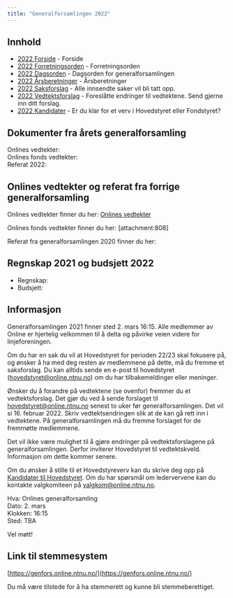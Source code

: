 ```yaml
---
title: "Generalforsamlingen 2022"
---
```


## Innhold
* [2022 Forside](/wiki/online/generalforsamlingen/genfors2022)   - Forside
* [2022 Forretningsorden](/wiki/online/generalforsamlingen/genfors2022/forretningsorden) - Forretningsorden
* [2022 Dagsorden](/wiki/online/generalforsamlingen/genfors2022/dagsorden) - Dagsorden for generalforsamlingen
* [2022 Årsberetninger](/wiki/online/generalforsamlingen/genfors2022/aarsberetninger) - Årsberetninger
* [2022 Saksforslag](/wiki/online/generalforsamlingen/genfors2022/saksforslag) - Alle innsendte saker vil bli tatt opp.
* [2022 Vedtektsforslag](/wiki/online/generalforsamlingen/genfors2022/vedtekstforslag) - Foreslåtte endringer til vedtektene. Send gjerne inn ditt forslag.
* [2022 Kandidater](/wiki/online/generalforsamlingen/genfors2022/valg) - Er du klar for et verv i Hovedstyret eller Fondstyret? 

## Dokumenter fra årets generalforsamling
Onlines vedtekter:  
Onlines fonds vedtekter:  
Referat 2022:  


## Onlines vedtekter og referat fra forrige generalforsamling 
Onlines vedtekter finner du her: [Onlines vedtekter](https://github.com/dotkom/Onlines_Vedtekter/blob/master/vedtekter.pdf)

Onlines fonds vedtekter finner du her: [attachment:808]

Referat fra generalforsamlingen 2020 finner du her:

## Regnskap 2021 og budsjett 2022

- Regnskap:  
- Budsjett: 

## Informasjon

Generalforsamlingen 2021 finner sted 2. mars 16:15. Alle medlemmer av Online er hjertelig velkommen til å delta og påvirke veien videre for linjeforeningen. 

Om du har en sak du vil at Hovedstyret for perioden 22/23 skal fokusere på, og ønsker å ha med deg resten av medlemmene på dette, må du fremme et saksforslag. Du kan alltids sende en e-post til hovedstyret (hovedstyret@online.ntnu.no) om du har tilbakemeldinger eller meninger.

Ønsker du å forandre på vedtektene (se ovenfor) fremmer du et vedtektsforslag. Det gjør du ved å sende forslaget til hovedstyret@online.ntnu.no senest to uker før generalforsamlingen. Det vil si 16. februar 2022. Skriv vedtektsendringen slik at de kan gå rett inn i vedtektene. På generalforsamlingen må du fremme forslaget for de fremmøtte medlemmene.

Det vil ikke være mulighet til å gjøre endringer på vedtektsforslagene på generalforsamlingen. Derfor inviterer Hovedstyret til vedtektskveld. Informasjon om dette kommer senere.

Om du ønsker å stille til et Hovedstyreverv kan du skrive deg opp på [Kandidater til Hovedstyret](/wiki/online/generalforsamlingen/genfors2022/valg). Om du har spørsmål om ledervervene kan du kontakte valgkomiteen på valgkom@online.ntnu.no.

Hva: Onlines generalforsamling  
Dato: 2. mars  
Klokken: 16:15  
Sted: TBA 

Vel møtt!

## Link til stemmesystem

[https://genfors.online.ntnu.no/](https://genfors.online.ntnu.no/)

Du må være tilstede for å ha stemmerett og kunne bli stemmeberettiget.